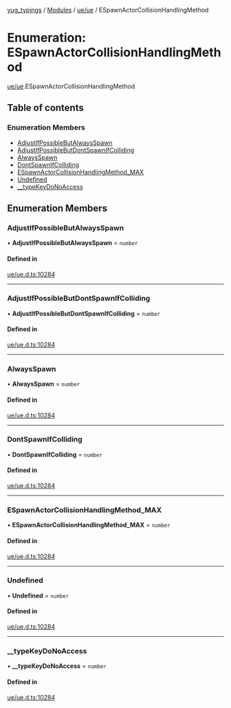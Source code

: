 [yug_typings](../README.md) / [Modules](../modules.md) / [ue/ue](../modules/ue_ue.md) / ESpawnActorCollisionHandlingMethod

# Enumeration: ESpawnActorCollisionHandlingMethod

[ue/ue](../modules/ue_ue.md).ESpawnActorCollisionHandlingMethod

## Table of contents

### Enumeration Members

- [AdjustIfPossibleButAlwaysSpawn](ue_ue.ESpawnActorCollisionHandlingMethod.md#adjustifpossiblebutalwaysspawn)
- [AdjustIfPossibleButDontSpawnIfColliding](ue_ue.ESpawnActorCollisionHandlingMethod.md#adjustifpossiblebutdontspawnifcolliding)
- [AlwaysSpawn](ue_ue.ESpawnActorCollisionHandlingMethod.md#alwaysspawn)
- [DontSpawnIfColliding](ue_ue.ESpawnActorCollisionHandlingMethod.md#dontspawnifcolliding)
- [ESpawnActorCollisionHandlingMethod\_MAX](ue_ue.ESpawnActorCollisionHandlingMethod.md#espawnactorcollisionhandlingmethod_max)
- [Undefined](ue_ue.ESpawnActorCollisionHandlingMethod.md#undefined)
- [\_\_typeKeyDoNoAccess](ue_ue.ESpawnActorCollisionHandlingMethod.md#__typekeydonoaccess)

## Enumeration Members

### AdjustIfPossibleButAlwaysSpawn

• **AdjustIfPossibleButAlwaysSpawn** = `number`

#### Defined in

[ue/ue.d.ts:10284](https://github.com/YugMetaverse/yug_typings/blob/25cad34/ue/ue.d.ts#L10284)

___

### AdjustIfPossibleButDontSpawnIfColliding

• **AdjustIfPossibleButDontSpawnIfColliding** = `number`

#### Defined in

[ue/ue.d.ts:10284](https://github.com/YugMetaverse/yug_typings/blob/25cad34/ue/ue.d.ts#L10284)

___

### AlwaysSpawn

• **AlwaysSpawn** = `number`

#### Defined in

[ue/ue.d.ts:10284](https://github.com/YugMetaverse/yug_typings/blob/25cad34/ue/ue.d.ts#L10284)

___

### DontSpawnIfColliding

• **DontSpawnIfColliding** = `number`

#### Defined in

[ue/ue.d.ts:10284](https://github.com/YugMetaverse/yug_typings/blob/25cad34/ue/ue.d.ts#L10284)

___

### ESpawnActorCollisionHandlingMethod\_MAX

• **ESpawnActorCollisionHandlingMethod\_MAX** = `number`

#### Defined in

[ue/ue.d.ts:10284](https://github.com/YugMetaverse/yug_typings/blob/25cad34/ue/ue.d.ts#L10284)

___

### Undefined

• **Undefined** = `number`

#### Defined in

[ue/ue.d.ts:10284](https://github.com/YugMetaverse/yug_typings/blob/25cad34/ue/ue.d.ts#L10284)

___

### \_\_typeKeyDoNoAccess

• **\_\_typeKeyDoNoAccess** = `number`

#### Defined in

[ue/ue.d.ts:10284](https://github.com/YugMetaverse/yug_typings/blob/25cad34/ue/ue.d.ts#L10284)
